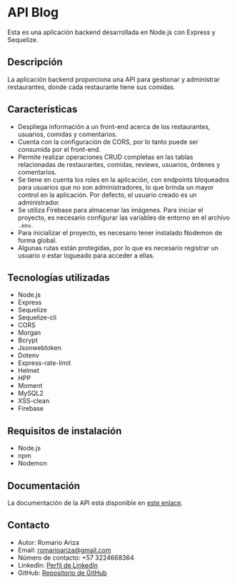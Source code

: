 # API Blog

Esta es una aplicación backend desarrollada en Node.js con Express y Sequelize.

## Descripción

La aplicación backend proporciona una API para gestionar y administrar restaurantes, donde cada restaurante tiene sus comidas.

## Características

- Despliega información a un front-end acerca de los restaurantes, usuarios, comidas y comentarios.
- Cuenta con la configuración de CORS, por lo tanto puede ser consumida por el front-end.
- Permite realizar operaciones CRUD completas en las tablas relacionadas de restaurantes, comidas, reviews, usuarios, órdenes y comentarios.
- Se tiene en cuenta los roles en la aplicación, con endpoints bloqueados para usuarios que no son administradores, lo que brinda un mayor control en la aplicación. Por defecto, el usuario creado es un administrador.
- Se utiliza Firebase para almacenar las imágenes. Para iniciar el proyecto, es necesario configurar las variables de entorno en el archivo `.env`.
- Para inicializar el proyecto, es necesario tener instalado Nodemon de forma global.
- Algunas rutas están protegidas, por lo que es necesario registrar un usuario o estar logueado para acceder a ellas.

## Tecnologías utilizadas

- Node.js
- Express
- Sequelize
- Sequelize-cli
- CORS
- Morgan
- Bcrypt
- Jsonwebtoken
- Dotenv
- Express-rate-limit
- Helmet
- HPP
- Moment
- MySQL2
- XSS-clean
- Firebase

## Requisitos de instalación

- Node.js
- npm
- Nodemon

## Documentación

La documentación de la API está disponible en [este enlace](https://apirestaurant.onrender.com/api/v1/docs/#/).

## Contacto

- Autor: Romario Ariza
- Email: romarioariza@gmail.com
- Número de contacto: +57 3224668364
- LinkedIn: [Perfil de LinkedIn](https://www.linkedin.com/in/romario-ariza-428b53260/)
- GitHub: [Repositorio de GitHub](https://github.com/rom213)
